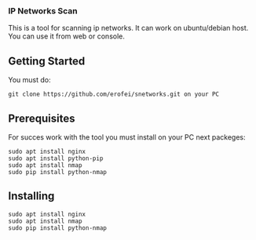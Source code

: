 ### IP Networks Scan

This is a tool for scanning ip networks. It can work on ubuntu/debian host. You can use it from web or console.

## Getting Started

You must do:

```
git clone https://github.com/erofei/snetworks.git on your PC
```

## Prerequisites

For succes work with the tool you must install on your PC next packeges:

```
sudo apt install nginx
sudo apt install python-pip
sudo apt install nmap 
sudo pip install python-nmap
```

## Installing

```
sudo apt install nginx
sudo apt install nmap 
sudo pip install python-nmap
```

